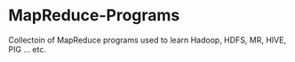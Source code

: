 # MapReduce-Programs

Collectoin of MapReduce programs used to learn Hadoop, HDFS, MR, HIVE, PIG ... etc.
